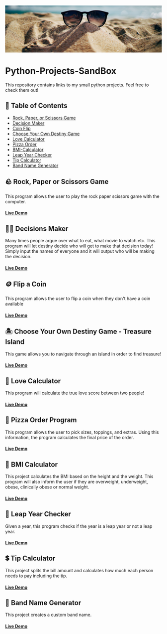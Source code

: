 ![](https://github.com/nareshribabu/Python-Projects-SandBox/blob/main/sandboxPic.jpg)
# Python-Projects-SandBox
This repository contains links to my small python projects. Feel free to check them out!

## 📝 Table of Contents
- [Rock, Paper, or Scissors Game]()
- [Decision Maker](https://github.com/nareshribabu/Python-Projects-SandBox/blob/main/README.md#%EF%B8%8F-decisions-maker)
- [Coin Flip](https://github.com/nareshribabu/Python-Projects-SandBox/blob/main/README.md#-flip-a-coin)
- [Choose Your Own Destiny Game](https://github.com/nareshribabu/Python-Projects-SandBox#-choose-your-own-destiny-game---treasure-island)
- [Love Calculator](https://github.com/nareshribabu/Python-Projects-SandBox/blob/main/README.md#-love-calculator)
- [Pizza Order](https://github.com/nareshribabu/Python-Projects-SandBox/blob/main/README.md#-pizza-order-program)
- [BMI-Calculator](https://github.com/nareshribabu/Python-Projects-SandBox/blob/main/README.md#-bmi-calculator)
- [Leap Year Checker](https://github.com/nareshribabu/Python-Projects-SandBox/blob/main/README.md#-leap-year-checker)
- [Tip Calculator](https://github.com/nareshribabu/Python-Projects-SandBox#-tip-calculator)
- [Band Name Generator](https://github.com/nareshribabu/Python-Projects-SandBox#-band-name-generator)

## 🪨 Rock, Paper or Scissors Game
This program allows the user to play the rock paper scissors game with the computer.
#### [Live Demo](https://repl.it/@DollyShah1/rock-paper-scissors-game?embed=1&output=1#main.py)

## 🤷‍♀️ Decisions Maker
Many times people argue over what to eat, what movie to watch etc. This program will let destiny decide who will get to make that decision today! Simply input the names of everyone and it will output who will be making the decision.
#### [Live Demo](https://repl.it/@DollyShah1/Decisions?embed=1&output=1#main.py)

## 🪙 Flip a Coin
This program allows the user to flip a coin when they don't have a coin available
#### [Live Demo](https://repl.it/@DollyShah1/Coin-Toss?embed=1&output=1#main.py)

## 🏝 Choose Your Own Destiny Game - Treasure Island
This game allows you to navigate through an island in order to find treasure!
#### [Live Demo](https://repl.it/@DollyShah1/choose-your-own-destiny?embed=1&output=1#main.py)

## 💖 Love Calculator 
This program will calculate the true love score between two people!
#### [Live Demo](https://repl.it/@DollyShah1/Love-Calculator?embed=1&output=1#main.py)

## 🍕 Pizza Order Program
This program allows the user to pick sizes, toppings, and extras. Using this information, the program calculates the final price of the order.
#### [Live Demo](https://repl.it/@DollyShah1/Pizza-Order-Program?embed=1&output=1#main.py)

## 💪 BMI Calculator
This project calculates the BMI based on the height and the weight. This program will also inform the user if they are overweight, underweight, obese, clinically obese or normal weight.
#### [Live Demo](https://repl.it/@DollyShah1/BMI-Calculator?embed=1&output=1#main.py)

## 📆 Leap Year Checker
Given a year, this program checks if the year is a leap year or not a leap year.
#### [Live Demo](https://repl.it/@DollyShah1/Leap-Year-Checker?embed=1&output=1#main.py)

## 💲 Tip Calculator
This project splits the bill amount and calculates how much each person needs to pay including the tip.
#### [Live Demo](https://repl.it/@DollyShah1/tip-calculator?embed=1&output=1#main.py)

## 🎸 Band Name Generator
This project creates a custom band name.
#### [Live Demo](https://repl.it/@DollyShah1/band-name-generator?embed=1&output=1#main.py)
